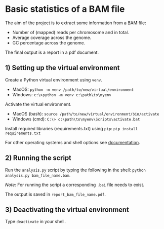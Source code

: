 # Basic statistics of a BAM file

The aim of the project is to extract some information from a BAM file:
- Number of (mapped) reads per chromosome and in total.
- Average coverage across the genome.
- GC percentage across the genome.

The final output is a report in a pdf document.

## 1) Setting up the virtual environment

Create a Python virtual environment using `venv`.
- MacOS: ```python -m venv /path/to/new/virtual/environment```
- Windows: ```c:\>python -m venv c:\path\to\myenv```

Activate the virtual environment.
- MacOS (bash): ```source /path/to/new/virtual/environment/bin/activate```
- Windows (cmd): ```C:\> c:\path\to\myenv\Scripts\activate.bat```

Install required libraries (requirements.txt) using `pip`:
```pip install requirements.txt```

For other operating systems and shell options see [documentation](https://docs.python.org/3/library/venv.html).

## 2) Running the script

Run the `analysis.py` script by typing the following in the shell: ```python analysis.py bam_file_name.bam```.

*Note*: For running the script a corresponding `.bai` file needs to exist.

The output is saved in `report_bam_file_name.pdf`.

## 3) Deactivating the virtual environment

Type `deactivate` in your shell.

